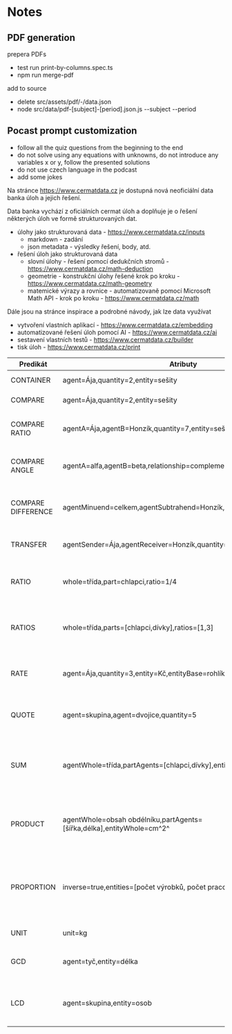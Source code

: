 # Notes

## PDF generation
prepera PDFs
- test run print-by-columns.spec.ts
- npm run merge-pdf

add to source
- delete src/assets/pdf/<subject>-<period>/data.json
- node src/data/pdf-[subject]-[period].json.js --subject <subject> --period <period>

## Pocast prompt customization
- follow all the quiz questions from the beginning to the end
- do not solve using any equations with unknowns, do not introduce any variables x or y, follow the presented solutions
- do not use czech language in the podcast
- add some jokes


Na stránce https://www.cermatdata.cz je dostupná nová neoficiální data banka úloh a jejich řešení.

Data banka vychází z oficiálních cermat úloh a doplňuje je o řešení některých úloh ve formě strukturovaných dat.
- úlohy jako strukturovaná data - https://www.cermatdata.cz/inputs
  - markdown - zadání
  - json metadata - výsledky řešení, body, atd.
- řešení úloh jako strukturovaná data
  - slovní úlohy - řešení pomocí dedukčních stromů - https://www.cermatdata.cz/math-deduction
  - geometrie - konstrukční úlohy řešené krok po kroku - https://www.cermatdata.cz/math-geometry
  - matemické výrazy a rovnice - automatizovaně pomocí Microsoft Math API - krok po kroku - https://www.cermatdata.cz/math

Dále jsou na stránce inspirace a podrobné návody, jak lze data využívat
  - vytvoření vlastních aplikací - https://www.cermatdata.cz/embedding
  - automatizované řešení úloh pomocí AI - https://www.cermatdata.cz/ai
  - sestavení vlastních testů - https://www.cermatdata.cz/builder
  - tisk úloh - https://www.cermatdata.cz/print
  

|Predikát          |Atributy|Příklad|
|------------------|-------|-------|
|CONTAINER         |agent=Ája,quantity=2,entity=sešity|Ája má 2 sešity.|
|COMPARE           |agent=Ája,quantity=2,entity=sešity|Ája má 2 sešity.|
|COMPARE RATIO     |agentA=Ája,agentB=Honzík,quantity=7,entity=sešity|Ája má 7 krát více sešitů než Honzík.|
|COMPARE ANGLE     |agentA=alfa,agentB=beta,relationship=complementary|Alfa je doplňkový úhel k beta.|
|COMPARE DIFFERENCE|agentMinuend=celkem,agentSubtrahend=Honzík,quantity=7,entity=sešity|Rozdíl mezi sešity celkem a Honzíkem je 7 sešitů.|
|TRANSFER          |agentSender=Ája,agentReceiver=Honzík,quantity=7,entity=sešity|Ája dala 7 sešitů Honzíkovi.|
|RATIO             |whole=třída,part=chlapci,ratio=1/4|Ve třídě je 1/4 chlapců ze všech žáků.|
|RATIOS            |whole=třída,parts=[chlapci,dívky],ratios=[1,3]|Poměr chlapců a dívek ve třídě je 1 ku 3.|
|RATE              |agent=Ája,quantity=3,entity=Kč,entityBase=rohlík|Každý rohlík, který má Ája, stojí 3 Kč.|
|QUOTE             |agent=skupina,agent=dvojice,quantity=5|Skupina rozdělena na 5 dvojic.|
|SUM               |agentWhole=třída,partAgents=[chlapci,dívky],entityWhole=žáků|Počet chlapců a dívek dohromady dává počet žáků ve třídě.
|PRODUCT           |agentWhole=obsah obdélníku,partAgents=[šířka,délka],entityWhole=cm^2^|Obsah obdelníku je produktem výšky a šířky.|
|PROPORTION        |inverse=true,entities=[počet výrobků, počet pracovníků]|Mezi veličinami počet výrobků a počet pracovníků je nepřímá úměra.|
|UNIT              |unit=kg|Převěď na kilogramy.|
|GCD               |agent=tyč,entity=délka|Vypočítej největší možnou délku tyče.|
|LCD               |agent=skupina,entity=osob|Vzpočítej nejmenší možnou skupinu osob.|